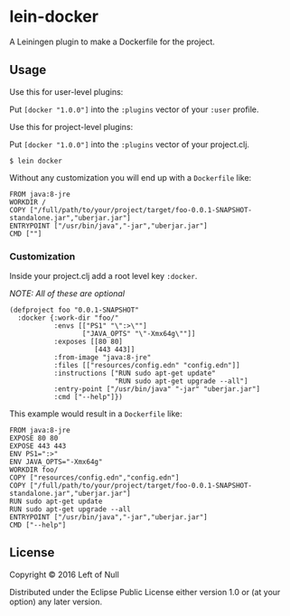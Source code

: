 # lein-docker

A Leiningen plugin to make a Dockerfile for the project.

## Usage

Use this for user-level plugins:

Put `[docker "1.0.0"]` into the `:plugins` vector of your `:user`
profile.

Use this for project-level plugins:

Put `[docker "1.0.0"]` into the `:plugins` vector of your project.clj.

```
$ lein docker
```

Without any customization you will end up with a `Dockerfile` like:

```
FROM java:8-jre
WORKDIR /
COPY ["/full/path/to/your/project/target/foo-0.0.1-SNAPSHOT-standalone.jar","uberjar.jar"]
ENTRYPOINT ["/usr/bin/java","-jar","uberjar.jar"]
CMD [""]
```

### Customization

Inside your project.clj add a root level key `:docker`.

_NOTE: All of these are optional_

```
(defproject foo "0.0.1-SNAPSHOT"
  :docker {:work-dir "foo/"
           :envs [["PS1" "\":>\""]
                  ["JAVA_OPTS" "\"-Xmx64g\""]]
           :exposes [[80 80]
                     [443 443]]
           :from-image "java:8-jre"
           :files [["resources/config.edn" "config.edn"]]
           :instructions ["RUN sudo apt-get update"
                          "RUN sudo apt-get upgrade --all"]
           :entry-point ["/usr/bin/java" "-jar" "uberjar.jar"]
           :cmd ["--help"]})
```

This example would result in a `Dockerfile` like:

```
FROM java:8-jre
EXPOSE 80 80
EXPOSE 443 443
ENV PS1=":>"
ENV JAVA_OPTS="-Xmx64g"
WORKDIR foo/
COPY ["resources/config.edn","config.edn"]
COPY ["/full/path/to/your/project/target/foo-0.0.1-SNAPSHOT-standalone.jar","uberjar.jar"]
RUN sudo apt-get update
RUN sudo apt-get upgrade --all
ENTRYPOINT ["/usr/bin/java","-jar","uberjar.jar"]
CMD ["--help"]
```

## License

Copyright © 2016 Left of Null

Distributed under the Eclipse Public License either version 1.0 or (at
your option) any later version.

